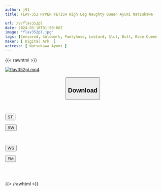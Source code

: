 ```yaml
---
author: j91
title: FLAV-352 HYPER FETISH High Leg Naughty Queen Ayumi Natsukawa

url: /v/flav352pl
date: 2024-03-16T01:50:00Z
image: "flav352pl.jpg"
tags: [Censored, Solowork, Pantyhose, Leotard, Slut, Butt, Race Queen	]
maker: [ Digital Ark  ]
actress: [ Natsukawa Ayumi ]
---
```



{{< rawhtml >}}

<div class="video" data-videoid="XbPAJwW7WjSDO47">
    <a href="javascript:;">
        <img src="/v/flav352pl/flav352pl.jpg" width="WIDTH" height="HEIGHT" alt="flav352pl.mp4" loading="lazy">
    </a>
</div>

<script type="text/javascript" src="https://j91.asia/asset/on-demand-st.js"></script>

<br>
  <link rel="stylesheet" href="https://j91.asia/asset/bs5.css">
  
  <center>
  <button class="btn btn-primary" type="button" data-bs-toggle="collapse" data-bs-target=".multi-collapse" aria-expanded="false" aria-controls="multiCollapseExample1 multiCollapseExample2"><h2>Download</h2></button></center>
</p>
<div class="row">
  <div class="col">
    <div class="collapse multi-collapse" id="multiCollapseExample1">
      <div class="card card-body">
	      	      <br>
<div class="buttons">  
<p><a href="https://streamtape.to/v/XbPAJwW7WjSDO47" target="_blank"><button class="btn-hover color-3"><i class="fa fa-download"></i> ST</button></a></p>
<p><a href="https://asnwish.com/mfzix6cs3nku" target="_blank"><button class="btn-hover color-2"><i class="fa fa-download"></i> SW</button></a></p></div>
    </div>
  </div>
</div>
  <div class="col">
    <div class="collapse multi-collapse" id="multiCollapseExample2">
      <div class="card card-body">
	      <br>
<div class="buttons">
<p><a href="javascript:;"><button class="btn-hover color-9"><i class="fa fa-download"></i> WS</button></a></p>
<p><a href="javascript:;"><button class="btn-hover color-8"><i class="fa fa-download"></i> FM</button></a></p></div>
<br><br>
      </div>
    </div>
  </div>
</div>

{{< /rawhtml >}}